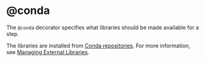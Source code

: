 # @conda

The `@conda` decorator specifies what libraries should be made available for a step.

The libraries are installed from [Conda repositories](https://anaconda.org/). For more information, see [Managing External Libraries](/scaling/dependencies).

<!-- WARNING: THIS FILE WAS AUTOGENERATED! DO NOT EDIT! Instead, edit the notebook w/the location & name as this file. -->


<DocSection type="decorator" name="conda" module="metaflow" show_import="True" heading_level="3" link="https://github.com/Netflix/metaflow/tree/master/metaflow/plugins/pypi/conda_decorator.py#L18">
<SigArgSection>
<SigArg name="..." />
</SigArgSection>
<Description summary="Specifies the Conda environment for the step." extended_summary="Information in this decorator will augment any\nattributes set in the `@conda_base` flow-level decorator. Hence,\nyou can use `@conda_base` to set packages required by all\nsteps and use `@conda` to specify step-specific overrides." />
<ParamSection name="Parameters">
	<Parameter name="packages" type="Dict[str, str], default {}" desc="Packages to use for this step. The key is the name of the package\nand the value is the version to use." />
	<Parameter name="libraries" type="Dict[str, str], default {}" desc="Supported for backward compatibility. When used with packages, packages will take precedence." />
	<Parameter name="python" type="str, optional, default None" desc="Version of Python to use, e.g. '3.7.4'. A default value of None implies\nthat the version used will correspond to the version of the Python interpreter used to start the run." />
	<Parameter name="disabled" type="bool, default False" desc="If set to True, disables @conda." />
</ParamSection>
</DocSection>

